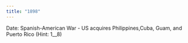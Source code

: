```yaml
---
title: "1898"
---
```

Date: Spanish-American War - US acquires Philippines,Cuba, Guam, and Puerto Rico (Hint: 1__8)

